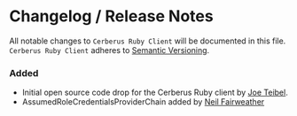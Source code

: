# Changelog / Release Notes

All notable changes to `Cerberus Ruby Client` will be documented in this file. `Cerberus Ruby Client` adheres to [Semantic Versioning](http://semver.org/).

### Added

- Initial open source code drop for the Cerberus Ruby client by [Joe Teibel](https://github.com/junosw).
- AssumedRoleCredentialsProviderChain added by [Neil Fairweather](https://github.com/neildf) 
